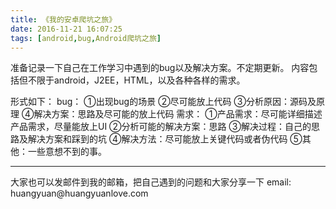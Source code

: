 ```yaml
---
title: 《我的安卓爬坑之旅》
date: 2016-11-21 16:07:25
tags: [android,bug,Android爬坑之旅]
---
```

准备记录一下自己在工作学习中遇到的bug以及解决方案。不定期更新。
内容包括但不限于android，J2EE，HTML，以及各种各样的需求。
<!-- more -->
形式如下：
bug：
①出现bug的场景
②尽可能放上代码
③分析原因：源码及原理
④解决方案：思路及尽可能的放上代码
需求：
①产品需求：尽可能详细描述产品需求，尽量能放上UI
②分析可能的解决方案：思路
③解决过程：自己的思路及解决方案和踩到的坑
④解决方法：尽可能放上关键代码或者伪代码
⑤其他：一些意想不到的事。
<hr>
大家也可以发邮件到我的邮箱，把自己遇到的问题和大家分享一下
email: huangyuan@huangyuanlove.com
